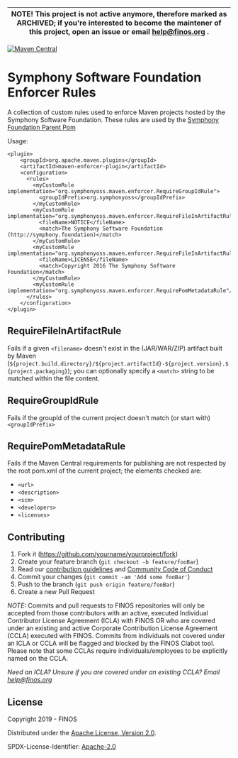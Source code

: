 | NOTE! This project is not active anymore, therefore marked as ARCHIVED; if you're interested to become the maintener of this project, open an issue or email help@finos.org . |
| --- |

[![Maven Central](https://img.shields.io/maven-central/v/org.symphonyoss/ssf-enforcer-rules.svg?maxAge=2592000)](http://search.maven.org/#artifactdetails%7Corg.symphonyoss%7Cssf-enforcer-rules%7C2%7Cpom)

# Symphony Software Foundation Enforcer Rules
A collection of custom rules used to enforce Maven projects hosted by the Symphony Software Foundation.
These rules are used by the [Symphony Foundation Parent Pom](http://github.com/symphonyoss/ssf-parent-pom)

Usage:
```
<plugin>
    <groupId>org.apache.maven.plugins</groupId>
    <artifactId>maven-enforcer-plugin</artifactId>
    <configuration>
      <rules>
        <myCustomRule implementation="org.symphonyoss.maven.enforcer.RequireGroupIdRule">
          <groupIdPrefix>org.symphonyoss</groupIdPrefix>
        </myCustomRule>
        <myCustomRule implementation="org.symphonyoss.maven.enforcer.RequireFileInArtifactRule">
          <fileName>NOTICE</fileName>
          <match>The Symphony Software Foundation (http://symphony.foundation)</match>
        </myCustomRule>
        <myCustomRule implementation="org.symphonyoss.maven.enforcer.RequireFileInArtifactRule">
          <fileName>LICENSE</fileName>
          <match>Copyright 2016 The Symphony Software Foundation</match>
        </myCustomRule>
        <myCustomRule implementation="org.symphonyoss.maven.enforcer.RequirePomMetadataRule"/>
      </rules>
    </configuration>
</plugin>

```

## RequireFileInArtifactRule
Fails if a given `<filename>` doesn't exist in the (JAR/WAR/ZIP) artifact built by Maven  (`${project.build.directory}/${project.artifactId}-${project.version}.${project.packaging}`); you can optionally specify a `<match>` string to be matched within the file content.

## RequireGroupIdRule
Fails if the groupId of the current project doesn't match (or start with) `<groupIdPrefix>`

## RequirePomMetadataRule
Fails if the Maven Central requirements for publishing are not respected by the root pom.xml of the current project; the elements checked are:
- `<url>`
- `<description>`
- `<scm>`
- `<developers>`
- `<licenses>`


## Contributing

1. Fork it (<https://github.com/yourname/yourproject/fork>)
2. Create your feature branch (`git checkout -b feature/fooBar`)
3. Read our [contribution guidelines](.github/CONTRIBUTING.md) and [Community Code of Conduct](https://www.finos.org/code-of-conduct)
4. Commit your changes (`git commit -am 'Add some fooBar'`)
5. Push to the branch (`git push origin feature/fooBar`)
6. Create a new Pull Request

_NOTE:_ Commits and pull requests to FINOS repositories will only be accepted from those contributors with an active, executed Individual Contributor License Agreement (ICLA) with FINOS OR who are covered under an existing and active Corporate Contribution License Agreement (CCLA) executed with FINOS. Commits from individuals not covered under an ICLA or CCLA will be flagged and blocked by the FINOS Clabot tool. Please note that some CCLAs require individuals/employees to be explicitly named on the CCLA.

*Need an ICLA? Unsure if you are covered under an existing CCLA? Email [help@finos.org](mailto:help@finos.org)*


## License

Copyright 2019 - FINOS

Distributed under the [Apache License, Version 2.0](http://www.apache.org/licenses/LICENSE-2.0).

SPDX-License-Identifier: [Apache-2.0](https://spdx.org/licenses/Apache-2.0)
